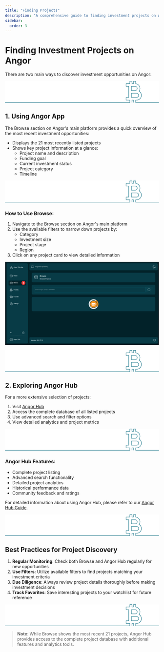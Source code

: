 ```yaml
---
title: "Finding Projects"
description: "A comprehensive guide to finding investment projects on Angor platform"
sidebar:
  order: 3
---
```


# Finding Investment Projects on Angor

There are two main ways to discover investment opportunities on Angor:

![bitcoin](/bitcoin-line.svg)

## 1. Using Angor App

The Browse section on Angor's main platform provides a quick overview of the most recent investment opportunities:

- Displays the 21 most recently listed projects
- Shows key project information at a glance:
  - Project name and description
  - Funding goal
  - Current investment status
  - Project category
  - Timeline

![bitcoin](/bitcoin-line.svg)

### How to Use Browse:

1. Navigate to the Browse section on Angor's main platform
2. Use the available filters to narrow down projects by:
   - Category
   - Investment size
   - Project stage
   - Region
3. Click on any project card to view detailed information

![Browse Section Interface](./images/browse.png)

![bitcoin](/bitcoin-line.svg)

## 2. Exploring Angor Hub

For a more extensive selection of projects:

1. Visit [Angor Hub](https://hub.angor.io)
2. Access the complete database of all listed projects
3. Use advanced search and filter options
4. View detailed analytics and project metrics

![bitcoin](/bitcoin-line.svg)

### Angor Hub Features:

- Complete project listing
- Advanced search functionality
- Detailed project analytics
- Historical performance data
- Community feedback and ratings

For detailed information about using Angor Hub, please refer to our [Angor Hub Guide](../use-angor-hub).

![bitcoin](/bitcoin-line.svg)

## Best Practices for Project Discovery

1. **Regular Monitoring**: Check both Browse and Angor Hub regularly for new opportunities
2. **Use Filters**: Utilize available filters to find projects matching your investment criteria
3. **Due Diligence**: Always review project details thoroughly before making investment decisions
4. **Track Favorites**: Save interesting projects to your watchlist for future reference

![bitcoin](/bitcoin-line.svg)

> **Note**: While Browse shows the most recent 21 projects, Angor Hub provides access to the complete project database with additional features and analytics tools.